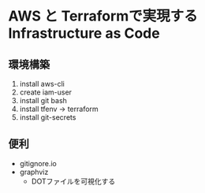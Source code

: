 # AWS と Terraformで実現するInfrastructure as Code

## 環境構築
1. install aws-cli
2. create iam-user
3. install git bash
4. install tfenv -> terraform
5. install git-secrets

## 便利
- gitignore.io
- graphviz
  - DOTファイルを可視化する
